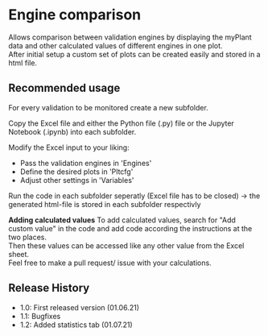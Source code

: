 # Engine comparison
Allows comparison between validation engines by displaying the myPlant data and other calculated values of different engines in one plot.  
After initial setup a custom set of plots can be created easily and stored in a html file.


## Recommended usage

For every validation to be monitored create a new subfolder.

Copy the Excel file and either the Python file (.py) file or the Jupyter Notebook (.ipynb) into each subfolder.

Modify the Excel input to your liking:
* Pass the validation engines in 'Engines'
* Define the desired plots in 'Pltcfg'
* Adjust other settings in 'Variables'

Run the code in each subfolder seperatly (Excel file has to be closed) -> the generated html-file is stored in each subfolder respectivly

__Adding calculated values__
To add calculated values, search for "Add custom value" in the code and add code according the instructions at the two places.  
Then these values can be accessed like any other value from the Excel sheet.  
Feel free to make a pull request/ issue with your calculations.

## Release History

-  1.0: First released version (01.06.21)
-  1.1: Bugfixes
-  1.2: Added statistics tab (01.07.21)


